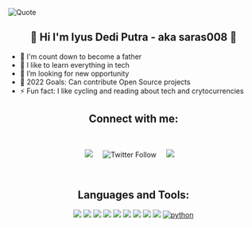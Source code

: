 
![Quote](https://github-readme-quotes.herokuapp.com/quote?theme=dracula&animation=grow_out_in&layout=zues&font=default)

<h2 align="center">👋 Hi I'm Iyus Dedi Putra - aka saras008 👋</h2>

- 🔭 I'm count down to become a father
- 🌱 I like to learn everything in tech
- 👯 I’m looking for new opportunity
- 🥅 2022 Goals: Can contribute Open Source projects
- ⚡ Fun fact: I like cycling and reading about tech and crytocurrencies

<h2 align="center">Connect with me:</h2>
<br>
<p align="center">
  <a target="_blank"href="https://www.linkedin.com/in/iyus-dedi-putra-33a3925b/"><img src="https://img.shields.io/badge/linkedin-%230077B5.svg?&style=for-the-badge&logo=linkedin&logoColor=white" /></a>&nbsp;&nbsp;&nbsp;&nbsp;
  <img alt="Twitter Follow" src="https://img.shields.io/twitter/follow/idcrypto7?style=social">&nbsp;&nbsp;&nbsp;&nbsp;
  <a href="mailto:simatupang2000@gmail.com?subject=Hello%20Iyus,%20From%20Github"><img src="https://img.shields.io/badge/gmail-%23D14836.svg?&style=for-the-badge&logo=gmail&logoColor=white" /></a>&nbsp;&nbsp;&nbsp;&nbsp;
</p>
<br />
<h2 align="center">Languages and Tools:</h2>

<p align="center">
<a href="https://hub.docker.com/"><img src="https://img.icons8.com/color/48/000000/docker.png"/></a>
<a href="https://hub.docker.com/"><img src="https://img.icons8.com/color/48/000000/centos.png"/></a>
<a href="https://hub.docker.com/"><img src="https://img.icons8.com/color/48/000000/ubuntu--v1.png"/></a>
<a href="https://hub.docker.com/"><img src="https://img.icons8.com/color/48/000000/amazon-web-services.png"/></a>
<a href="https://hub.docker.com/"><img src="https://img.icons8.com/windows/48/000000/huawei-logo.png"/></a>
<a href="https://hub.docker.com/"><img src="https://img.icons8.com/color/48/000000/kubernetes.png"/></a>
<a href="https://hub.docker.com/"><img src="https://img.icons8.com/color/48/000000/elasticsearch.png"/></a>
<a href="https://hub.docker.com/"><img src="https://img.icons8.com/color/48/000000/visual-studio-code-2019.png"/></a>
<a href="https://hub.docker.com/"><img src="https://img.icons8.com/fluency/48/000000/grafana.png"/></a>
<a href="https://hub.docker.com/"><img src="https://img.icons8.com/color/48/000000/python--v1.png" alt="python" /></a>
</p>
